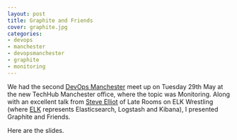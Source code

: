 ```yaml
---
layout: post
title: Graphite and Friends
cover: graphite.jpg
categories:
- devops
- manchester
- devopsmanchester
- graphite
- monitoring
---
```

We had the second [DevOps Manchester](http://www.devopsmanchester.co.uk/post/82020992924/announcing-our-first-two-speakers-on-monitoring) meet up on Tuesday 29th May at the new TechHub Manchester office, where the topic was Monitoring. Along with an excellent talk from [Steve Elliot](www.tegud.net) of Late Rooms on ELK Wrestling (where [ELK](http://www.elasticsearch.org/overview/) represents Elasticsearch, Logstash and Kibana), I presented Graphite and Friends.

Here are the slides.

<script async class="speakerdeck-embed" data-id="3d57da60b222013190c962aacf32eac0" data-ratio="1.77777777777778" src="//speakerdeck.com/assets/embed.js"></script>
